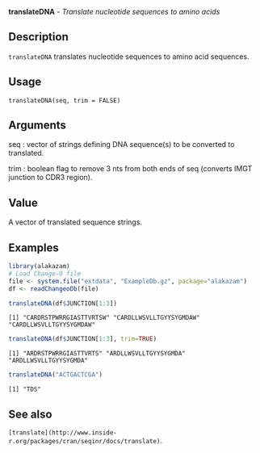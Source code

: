 





**translateDNA** - *Translate nucleotide sequences to amino acids*

Description
--------------------

`translateDNA` translates nucleotide sequences to amino acid sequences.

Usage
--------------------

```
translateDNA(seq, trim = FALSE)
```

Arguments
-------------------

seq
:   vector of strings defining DNA sequence(s) to be converted to translated.

trim
:   boolean flag to remove 3 nts from both ends of seq
(converts IMGT junction to CDR3 region).



Value
-------------------

A vector of translated sequence strings.



Examples
-------------------

```R
library(alakazam)
# Load Change-O file
file <- system.file("extdata", "ExampleDb.gz", package="alakazam")
df <- readChangeoDb(file)

translateDNA(df$JUNCTION[1:3])

```


```
[1] "CARDRSTPWRRGIASTTVRTSW" "CARDLLWSVLLTGYYSYGMDAW" "CARDLLWSVLLTGYYSYGMDAW"

```


```R
translateDNA(df$JUNCTION[1:3], trim=TRUE)

```


```
[1] "ARDRSTPWRRGIASTTVRTS" "ARDLLWSVLLTGYYSYGMDA" "ARDLLWSVLLTGYYSYGMDA"

```


```R
translateDNA("ACTGACTCGA")
```


```
[1] "TDS"

```



See also
-------------------

`[translate](http://www.inside-r.org/packages/cran/seqinr/docs/translate)`.



